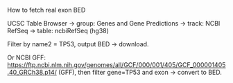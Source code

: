 How to fetch real exon BED

UCSC Table Browser → group: Genes and Gene Predictions → track: NCBI RefSeq → table: ncbiRefSeq (hg38)

Filter by name2 = TP53, output BED → download.

Or NCBI GFF: https://ftp.ncbi.nlm.nih.gov/genomes/all/GCF/000/001/405/GCF_000001405.40_GRCh38.p14/ (GFF), then filter gene=TP53 and exon → convert to BED.